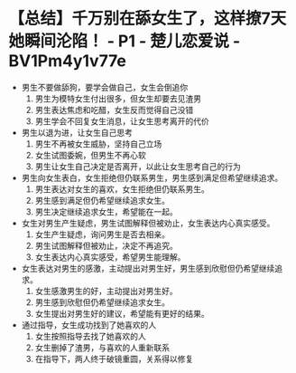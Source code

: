# 【总结】千万别在舔女生了，这样撩7天她瞬间沦陷！ - P1 - 楚儿恋爱说 - BV1Pm4y1v77e

-   男生不要做舔狗，要学会做自己，女生会倒追你
    1.  男生为模特女生付出很多，但女生却要去见渣男
    2.  男生表达焦虑和吃醋，女生反而觉得自己没错
    3.  男生学会不回复女生消息，让女生思考离开的代价
-   男生以退为进，让女生自己思考
    1.  男生不再被女生威胁，坚持自己立场
    2.  女生试图委婉，但男生不再心软
    3.  男生让女生自己决定是否离开，以此让女生思考自己的行为
-   男生向女生表白，女生拒绝但仍联系男生，男生感到满足但希望继续追求。
    1.  男生表达对女生的喜欢，女生拒绝但仍联系男生。
    2.  男生感到满足但仍希望继续追求女生。
    3.  男生决定继续追求女生，希望能在一起。
-   女生对男生产生疑虑，男生试图解释但被劝止，女生表达内心真实感受。
    1.  女生产生疑虑，询问男生是否去相亲。
    2.  男生试图解释但被劝止，决定不再追究。
    3.  女生表达内心真实感受，希望男生能理解。
-   女生表达对男生的感激，主动提出对男生好，男生感到欣慰但仍希望继续追求。
    1.  女生感激男生的好，主动提出对男生好。
    2.  男生感到欣慰但仍希望继续追求女生。
    3.  女生提出对男生好的建议，希望能有更好的结果。
-   通过指导，女生成功找到了她喜欢的人
    1.  女生按照指导去找了她喜欢的人
    2.  女生删掉了渣男，与喜欢的人重新联系
    3.  在指导下，两人终于破镜重圆，关系得以修复